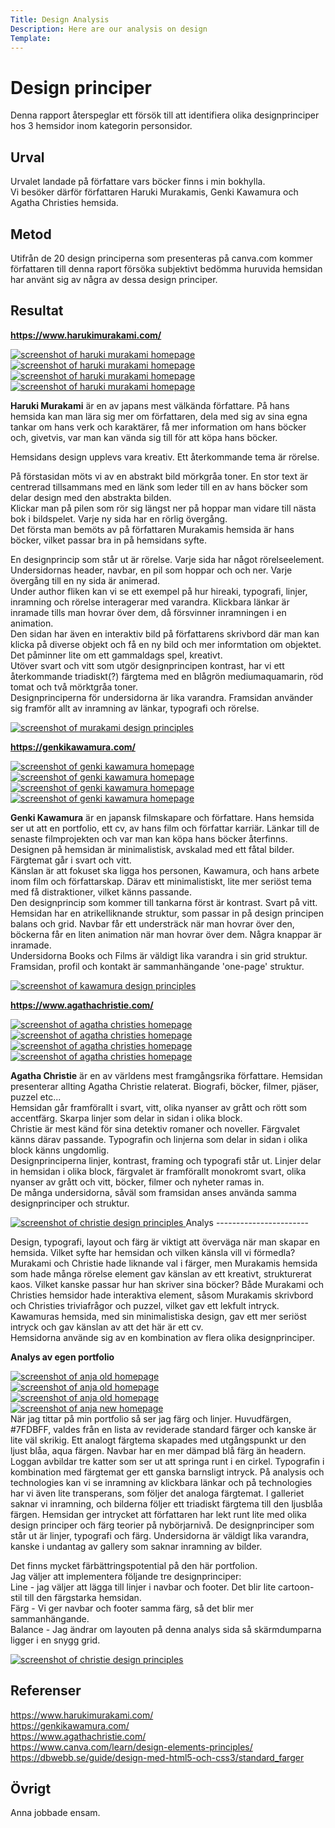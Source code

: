 ```yaml
---
Title: Design Analysis
Description: Here are our analysis on design
Template: 
---
```


Design principer
=======================

Denna rapport återspeglar ett försök till att identifiera olika designprinciper hos 3 hemsidor inom kategorin personsidor.

Urval
-----------------------

Urvalet landade på författare vars böcker finns i min bokhylla.  
Vi besöker därför författaren Haruki Murakamis, Genki Kawamura och Agatha Christies hemsida.  

Metod
-----------------------

Utifrån de 20 design principerna som presenteras på canva.com kommer författaren till denna raport försöka subjektivt bedömma huruvida hemsidan har använt sig av några av dessa design principer.  

Resultat
-----------------------

**https://www.harukimurakami.com/**  
  
<div class="design-container">
    <div class="design-item">
    <a href="%base_url%/image/murakami1.png" target="_blank">
        <picture>
            <source media="(min-width:721px)" srcset="%base_url%/image/murakami1.png?w=25%&q=10">
            <source media="(min-width:500px)" srcset="%base_url%/image/murakami1.png?q=10">
            <img src="%base_url%/assets/img/murakami1.png" alt="screenshot of haruki murakami homepage">
        </picture>
    </a>
    </div>
    <div class="design-item">
    <a href="%base_url%/image/murakami10.png" target="_blank">
        <picture>
            <source media="(min-width:721px)" srcset="%base_url%/image/murakami10.png?w=25%&q=10">
            <source media="(min-width:500px)" srcset="%base_url%/image/murakami10.png?q=10">
            <img src="%base_url%/assets/img/murakami10.png" alt="screenshot of haruki murakami homepage">
        </picture>
    </a>
    </div>
    <div class="design-item">
    <a href="%base_url%/image/murakami8.png" target="_blank">
        <picture>
            <source media="(min-width:721px)" srcset="%base_url%/image/murakami8.png?w=25%&q=10">
            <source media="(min-width:500px)" srcset="%base_url%/image/murakami8.png?q=10">
            <img src="%base_url%/assets/img/murakami8.png" alt="screenshot of haruki murakami homepage">
        </picture>
    </a>
    </div>
    <div class="design-item">
    <a href="%base_url%/image/murakami5.png" target="_blank">
        <picture>
            <source media="(min-width:721px)" srcset="%base_url%/image/murakami5.png?w=25%&q=10">
            <source media="(min-width:500px)" srcset="%base_url%/image/murakami5.png?q=10">
            <img src="%base_url%/assets/img/murakami5.png" alt="screenshot of haruki murakami homepage">
        </picture>
    </a>
    </div>
</div>
  
**Haruki Murakami** är en av japans mest välkända författare. På hans hemsida kan man lära sig mer om författaren, dela med sig av sina egna tankar om hans verk och karaktärer, få mer information om hans böcker och, givetvis, var man kan vända sig till för att köpa hans böcker.  
  
Hemsidans design upplevs vara kreativ. Ett återkommande tema är rörelse.  

På förstasidan möts vi av en abstrakt bild mörkgråa toner. En stor text är centrerad tillsammans med en länk som leder till en av hans böcker som delar design med den abstrakta bilden.  
Klickar man på pilen som rör sig längst ner på hoppar man vidare till nästa bok i bildspelet. Varje ny sida har en rörlig övergång.  
Det första man bemöts av på författaren Murakamis hemsida är hans böcker, vilket passar bra in på hemsidans syfte.  
  
En designprincip som står ut är rörelse. Varje sida har något rörelseelement. Undersidornas header, navbar, en pil som hoppar och och ner. Varje övergång till en ny sida är animerad.  
Under author fliken kan vi se ett exempel på hur hireaki, typografi, linjer, inramning och rörelse interagerar med varandra. Klickbara länkar är inramade tills man hovrar över dem, då försvinner inramningen i en animation.  
Den sidan har även en interaktiv bild på författarens skrivbord där man kan klicka på diverse objekt och få en ny bild och mer informtation om objektet. Det påminner lite om ett gammaldags spel, kreativt.  
Utöver svart och vitt som utgör designprincipen kontrast, har vi ett återkommande triadiskt(?) färgtema med en blågrön mediumaquamarin, röd tomat och två mörktgråa toner.  
Designprinciperna för undersidorna är lika varandra. Framsidan använder sig framför allt av inramning av länkar, typografi och rörelse.  
  
<a href="%base_url%/image/murakamidesign.png" target="_blank">
    <picture>
        <source media="(min-width:721px)" srcset="%base_url%/image/murakamidesign.png?w=25%&q=10">
        <source media="(min-width:500px)" srcset="%base_url%/image/murakamidesign.png?q=10">
        <img src="%base_url%/assets/img/murakamidesign.png" alt="screenshot of murakami design principles">
    </picture>
</a>
  
**https://genkikawamura.com/**
  
<div class="design-container">
    <div class="design-item">
    <a href="%base_url%/image/genki1.png" target="_blank">
        <picture>
            <source media="(min-width:721px)" srcset="%base_url%/image/genki1.png?w=25%&q=10">
            <source media="(min-width:500px)" srcset="%base_url%/image/genki1.png?q=10">
            <img src="%base_url%/assets/img/genki1.png" alt="screenshot of genki kawamura homepage">
        </picture>
    </a>
    </div>
    <div class="design-item">
    <a href="%base_url%/image/genki2.png" target="_blank">
        <picture>
            <source media="(min-width:721px)" srcset="%base_url%/image/genki2.png?w=25%&q=10">
            <source media="(min-width:500px)" srcset="%base_url%/image/genki2.png?q=10">
            <img src="%base_url%/assets/img/genki2.png" alt="screenshot of genki kawamura homepage">
        </picture>
    </a>
    </div>
    <div class="design-item">
    <a href="%base_url%/image/genki3.png" target="_blank">
        <picture>
            <source media="(min-width:721px)" srcset="%base_url%/image/genki3.png?w=25%&q=10">
            <source media="(min-width:500px)" srcset="%base_url%/image/genki3.png?q=10">
            <img src="%base_url%/assets/img/genki3.png" alt="screenshot of genki kawamura homepage">
        </picture>
    </a>
    </div>
    <div class="design-item">
    <a href="%base_url%/image/genki4.png" target="_blank">
        <picture>
            <source media="(min-width:721px)" srcset="%base_url%/image/genki4.png?w=25%&q=10">
            <source media="(min-width:500px)" srcset="%base_url%/image/genki4.png?q=10">
            <img src="%base_url%/assets/img/genki4.png" alt="screenshot of genki kawamura homepage">
        </picture>
    </a>
    </div>
</div>
  
**Genki Kawamura** är en japansk filmskapare och författare. Hans hemsida ser ut att en portfolio, ett cv, av hans film och författar karriär. Länkar till de senaste filmprojekten och var man kan köpa hans böcker återfinns.  
Designen på hemsidan är minimalistisk, avskalad med ett fåtal bilder. Färgtemat går i svart och vitt.  
Känslan är att fokuset ska ligga hos personen, Kawamura, och hans arbete inom film och författarskap. Därav ett minimalistiskt, lite mer seriöst tema med få distraktioner, vilket känns passande.  
Den designprincip som kommer till tankarna först är kontrast. Svart på vitt. Hemsidan har en atrikelliknande struktur, som passar in på design principen balans och grid. Navbar får ett understräck när man hovrar över den, böckerna får en liten animation när man hovrar över dem. Några knappar är inramade.  
Undersidorna Books och Films är väldigt lika varandra i sin grid struktur. Framsidan, profil och kontakt är sammanhängande 'one-page' struktur.
  
<a href="%base_url%/image/kawamuradesign.png" target="_blank">
    <picture>
        <source media="(min-width:721px)" srcset="%base_url%/image/kawamuradesign.png?w=25%&q=10">
        <source media="(min-width:500px)" srcset="%base_url%/image/kawamuradesign.png?q=10">
        <img src="%base_url%/assets/img/kawamuradesign.png" alt="screenshot of kawamura design principles">
    </picture>
</a>
  
**https://www.agathachristie.com/**
<div class="design-container">
    <div class="design-item">
    <a href="%base_url%/image/agatha1.png" target="_blank">
        <picture>
            <source media="(min-width:721px)" srcset="%base_url%/image/agatha1.png?w=25%&q=10">
            <source media="(min-width:500px)" srcset="%base_url%/image/agatha1.png?q=10">
            <img src="%base_url%/assets/img/agatha1.png" alt="screenshot of agatha christies homepage">
        </picture>
    </a>
    </div>
    <div class="design-item">
    <a href="%base_url%/image/agatha2.png" target="_blank">
        <picture>
            <source media="(min-width:721px)" srcset="%base_url%/image/agatha2.png?w=25%&q=10">
            <source media="(min-width:500px)" srcset="%base_url%/image/agatha2.png?q=10">
            <img src="%base_url%/assets/img/agatha2.png" alt="screenshot of agatha christies homepage">
        </picture>
    </a>
    </div>
    <div class="design-item">
    <a href="%base_url%/image/agatha3.png" target="_blank">
        <picture>
            <source media="(min-width:721px)" srcset="%base_url%/image/agatha3.png?w=25%&q=10">
            <source media="(min-width:500px)" srcset="%base_url%/image/agatha3.png?q=10">
            <img src="%base_url%/assets/img/agatha3.png" alt="screenshot of agatha christies homepage">
        </picture>
    </a>
    </div>
    <div class="design-item">
    <a href="%base_url%/image/agatha4.png" target="_blank">
        <picture>
            <source media="(min-width:721px)" srcset="%base_url%/image/agatha4.png?w=25%&q=10">
            <source media="(min-width:500px)" srcset="%base_url%/image/agatha4.png?q=10">
            <img src="%base_url%/assets/img/agatha4.png" alt="screenshot of agatha christies homepage">
        </picture>
    </a>
    </div>
</div>
  
**Agatha Christie** är en av världens mest framgångsrika författare. Hemsidan presenterar allting Agatha Christie relaterat. Biografi, böcker, filmer, pjäser, puzzel etc...  
Hemsidan går framförallt i svart, vitt, olika nyanser av grått och rött som accentfärg. Skarpa linjer som delar in sidan i olika block.  
Christie är mest känd för sina detektiv romaner och noveller. Färgvalet känns därav passande. Typografin och linjerna som delar in sidan i olika block känns ungdomlig.  
Designprinciperna linjer, kontrast, framing och typografi står ut. Linjer delar in hemsidan i olika block, färgvalet är framförallt monokromt svart, olika nyanser av grått och vitt, böcker, filmer och nyheter ramas in.  
De många undersidorna, såväl som framsidan anses använda samma designprinciper och struktur.
  
<a href="%base_url%/image/christiedesign.png" target="_blank">
    <picture>
        <source media="(min-width:721px)" srcset="%base_url%/image/christiedesign.png?w=25%&q=10&area=0,8,0,0">
        <source media="(min-width:500px)" srcset="%base_url%/image/christiedesign.png?q=10">
        <img src="%base_url%/assets/img/christiedesign.png" alt="screenshot of christie design principles">
    </picture>
</a>
Analys
-----------------------

Design, typografi, layout och färg är viktigt att överväga när man skapar en hemsida. Vilket syfte har hemsidan och vilken känsla vill vi förmedla?  
Murakami och Christie hade liknande val i färger, men Murakamis hemsida som hade många rörelse element gav känslan av ett kreativt, strukturerat kaos. Vilket kanske passar hur han skriver sina böcker? Både Murakami och Christies hemsidor hade interaktiva element, såsom Murakamis skrivbord och Christies triviafrågor och puzzel, vilket gav ett lekfult intryck.  
Kawamuras hemsida, med sin minimalistiska design, gav ett mer seriöst intryck och gav känslan av att det här är ett cv.  
Hemsidorna använde sig av en kombination av flera olika designprinciper. 

**Analys av egen portfolio**  
  
<div class="design-container">
    <div class="design-item">
    <a href="%base_url%/image/anja1.png" target="_blank">
        <picture>
            <source media="(min-width:721px)" srcset="%base_url%/image/anja1.png?w=25%&q=10">
            <source media="(min-width:500px)" srcset="%base_url%/image/anja1.png?q=10">
            <img src="%base_url%/assets/img/anja1.png" alt="screenshot of anja old homepage">
        </picture>
    </a>
    </div>
    <div class="design-item">
    <a href="%base_url%/image/anja2.png" target="_blank">
        <picture>
            <source media="(min-width:721px)" srcset="%base_url%/image/anja2.png?w=25%&q=10">
            <source media="(min-width:500px)" srcset="%base_url%/image/anja2.png?q=10">
            <img src="%base_url%/assets/img/anja2.png" alt="screenshot of anja old homepage">
        </picture>
    </a>
    </div>
    <div class="design-item">
    <a href="%base_url%/image/anja3.png" target="_blank">
        <picture>
            <source media="(min-width:721px)" srcset="%base_url%/image/anja3.png?w=25%&q=10">
            <source media="(min-width:500px)" srcset="%base_url%/image/anja3.png?q=10">
            <img src="%base_url%/assets/img/anja3.png" alt="screenshot of anja old homepage">
        </picture>
    </a>
    </div>
    <div class="design-item">
    <a href="%base_url%/image/anja4.png" target="_blank">
        <picture>
            <source media="(min-width:721px)" srcset="%base_url%/image/anja4.png?w=25%&q=10">
            <source media="(min-width:500px)" srcset="%base_url%/image/anja4.png?q=10">
            <img src="%base_url%/assets/img/anja4.png" alt="screenshot of anja new homepage">
        </picture>
    </a>
    </div>
</div>
När jag tittar på min portfolio så ser jag färg och linjer. Huvudfärgen, #7FDBFF, valdes från en lista av reviderade standard färger och kanske är lite väl skrikig.  
Ett analogt färgtema skapades med utgångspunkt ur den ljust blåa, aqua färgen. Navbar har en mer dämpad blå färg än headern. Loggan avbildar tre katter som ser ut att springa runt i en cirkel. Typografin i kombination med färgtemat ger ett ganska barnsligt intryck. På analysis och technologies kan vi se inramning av klickbara länkar och på technologies har vi även lite transperans, som följer det analoga färgtemat.  
I galleriet saknar vi inramning, och bilderna följer ett triadiskt färgtema till den ljusblåa färgen.  
Hemsidan ger intrycket att författaren har lekt runt lite med olika design principer och färg teorier på nybörjarnivå.  
De designprinciper som står ut är linjer, typografi och färg. Undersidorna är väldigt lika varandra, kanske i undantag av gallery som saknar inramning av bilder.  
  
Det finns mycket färbättringspotential på den här portfolion.  
Jag väljer att implementera följande tre designprinciper:  
Line - jag väljer att lägga till linjer i navbar och footer. Det blir lite cartoon-stil till den färgstarka hemsidan.  
Färg - Vi ger navbar och footer samma färg, så det blir mer sammanhängande.  
Balance - Jag ändrar om layouten på denna analys sida så skärmdumparna ligger i en snygg grid.
  
<a href="%base_url%/image/anjadesign.png" target="_blank">
    <picture>
        <source media="(min-width:721px)" srcset="%base_url%/image/anjadesign.png?w=25%&q=10">
        <source media="(min-width:500px)" srcset="%base_url%/image/anjadesign.png?q=10">
        <img src="%base_url%/assets/img/anjadesign.png" alt="screenshot of christie design principles">
    </picture>
</a>


Referenser
-----------------------
https://www.harukimurakami.com/  
https://genkikawamura.com/  
https://www.agathachristie.com/  
https://www.canva.com/learn/design-elements-principles/  
https://dbwebb.se/guide/design-med-html5-och-css3/standard_farger  


Övrigt
-----------------------

Anna jobbade ensam.
